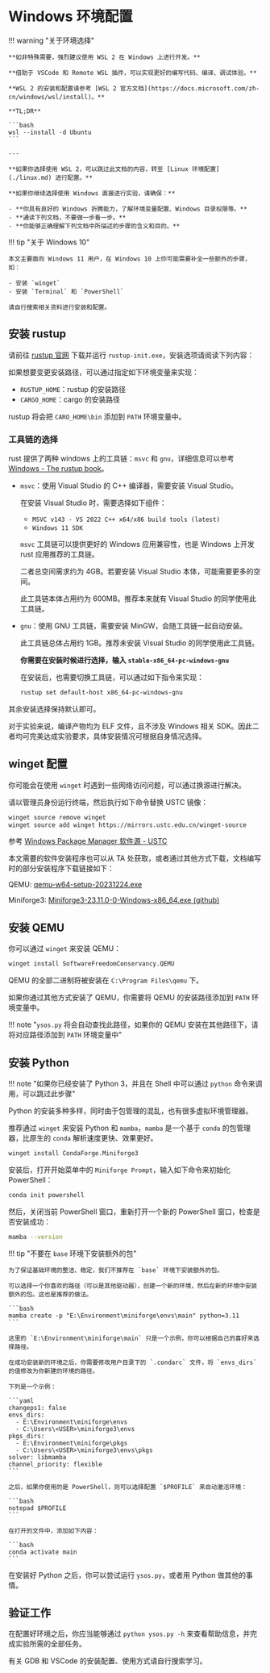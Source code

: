 # Windows 环境配置

!!! warning "关于环境选择"

    **如非特殊需要，强烈建议使用 WSL 2 在 Windows 上进行开发。**

    **借助于 VSCode 和 Remote WSL 插件，可以实现更好的编写代码、编译、调试体验。**

    **WSL 2 的安装和配置请参考 [WSL 2 官方文档](https://docs.microsoft.com/zh-cn/windows/wsl/install)。**

    **TL;DR**

    ```bash
    wsl --install -d Ubuntu
    ```

    ---

    **如果你选择使用 WSL 2，可以跳过此文档的内容，转至 [Linux 环境配置](./linux.md) 进行配置。**

    **如果你继续选择使用 Windows 直接进行实验，请确保：**

    - **你具有良好的 Windows 折腾能力，了解环境变量配置、Windows 目录权限等。**
    - **通读下列文档，不要做一步看一步。**
    - **你能够正确理解下列文档中所描述的步骤的含义和目的。**

!!! tip "关于 Windows 10"

    本文主要面向 Windows 11 用户，在 Windows 10 上你可能需要补全一些额外的步骤，如：

    - 安装 `winget`
    - 安装 `Terminal` 和 `PowerShell`

    请自行搜索相关资料进行安装和配置。

## 安装 rustup

请前往 [rustup 官网](https://rustup.rs/) 下载并运行 `rustup-init.exe`，安装选项请阅读下列内容：

如果想要变更安装路径，可以通过指定如下环境变量来实现：

- `RUSTUP_HOME`：rustup 的安装路径
- `CARGO_HOME`：cargo 的安装路径

rustup 将会把 `CARO_HOME\bin` 添加到 `PATH` 环境变量中。

### 工具链的选择

rust 提供了两种 windows 上的工具链：`msvc` 和 `gnu`，详细信息可以参考 [Windows - The rustup book](https://rust-lang.github.io/rustup/installation/windows.html)。

- `msvc`：使用 Visual Studio 的 C++ 编译器，需要安装 Visual Studio。

    在安装 Visual Studio 时，需要选择如下组件：

    - `MSVC v143 - VS 2022 C++ x64/x86 build tools (latest)`
    - `Windows 11 SDK`

    `msvc` 工具链可以提供更好的 Windows 应用兼容性，也是 Windows 上开发 rust 应用推荐的工具链。

    二者总空间需求约为 4GB。若要安装 Visual Studio 本体，可能需要更多的空间。

    此工具链本体占用约为 600MB。推荐本来就有 Visual Studio 的同学使用此工具链。

- `gnu`：使用 GNU 工具链，需要安装 MinGW，会随工具链一起自动安装。

    此工具链总体占用约 1GB。推荐未安装 Visual Studio 的同学使用此工具链。

    **你需要在安装时候进行选择，输入 `stable-x86_64-pc-windows-gnu`**

    在安装后，也需要切换工具链，可以通过如下指令来实现：

    ```bash
    rustup set default-host x86_64-pc-windows-gnu
    ```

其余安装选择保持默认即可。

对于实验来说，编译产物均为 ELF 文件，且不涉及 Windows 相关 SDK。因此二者均可完美达成实验要求，具体安装情况可根据自身情况选择。

## winget 配置

你可能会在使用 `winget` 时遇到一些网络访问问题，可以通过换源进行解决。

请以管理员身份运行终端，然后执行如下命令替换 USTC 镜像：

```bash
winget source remove winget
winget source add winget https://mirrors.ustc.edu.cn/winget-source
```

参考 [Windows Package Manager 软件源 - USTC](https://mirrors.ustc.edu.cn/help/winget-source.html)

本文需要的软件安装程序也可以从 TA 处获取，或者通过其他方式下载，文档编写时的部分安装程序下载链接如下：

QEMU: [qemu-w64-setup-20231224.exe](https://qemu.weilnetz.de/w64/2023/qemu-w64-setup-20231224.exe)

Miniforge3: [Miniforge3-23.11.0-0-Windows-x86_64.exe (github)](https://github.com/conda-forge/miniforge/releases/download/23.11.0-0/Miniforge3-23.11.0-0-Windows-x86_64.exe)

## 安装 QEMU

你可以通过 `winget` 来安装 QEMU：

```bash
winget install SoftwareFreedomConservancy.QEMU
```

QEMU 的全部二进制将被安装在 `C:\Program Files\qemu` 下。

如果你通过其他方式安装了 QEMU，你需要将 QEMU 的安装路径添加到 `PATH` 环境变量中。

!!! note "`ysos.py` 将会自动查找此路径，如果你的 QEMU 安装在其他路径下，请将对应路径添加到 `PATH` 环境变量中"

## 安装 Python

!!! note "如果你已经安装了 Python 3，并且在 Shell 中可以通过 `python` 命令来调用，可以跳过此步骤"

Python 的安装多种多样，同时由于包管理的混乱，也有很多虚拟环境管理器。

推荐通过 `winget` 来安装 Python 和 `mamba`，`mamba` 是一个基于 `conda` 的包管理器，比原生的 `conda` 解析速度更快、效果更好。

```bash
winget install CondaForge.Miniforge3
```

安装后，打开开始菜单中的 `Miniforge Prompt`，输入如下命令来初始化 PowerShell：

```bash
conda init powershell
```

然后，关闭当前 PowerShell 窗口，重新打开一个新的 PowerShell 窗口，检查是否安装成功：

```bash
mamba --version
```

!!! tip "不要在 `base` 环境下安装额外的包"

    为了保证基础环境的整洁、稳定，我们不推荐在 `base` 环境下安装额外的包。

    可以选择一个你喜欢的路径（可以是其他驱动器），创建一个新的环境，然后在新的环境中安装额外的包。这也是推荐的做法。

    ```bash
    mamba create -p "E:\Environment\miniforge\envs\main" python=3.11
    ```

    这里的 `E:\Environment\miniforge\main` 只是一个示例，你可以根据自己的喜好来选择路径。

    在成功安装新的环境之后，你需要修改用户目录下的 `.condarc` 文件，将 `envs_dirs` 的值修改为你新建的环境的路径。

    下列是一个示例：

    ```yaml
    changeps1: false
    envs_dirs:
      - E:\Environment\miniforge\envs
      - C:\Users\<USER>\miniforge3\envs
    pkgs_dirs:
      - E:\Environment\miniforge\pkgs
      - C:\Users\<USER>\miniforge3\envs\pkgs
    solver: libmamba
    channel_priority: flexible
    ```

    之后，如果你使用的是 PowerShell，则可以选择配置 `$PROFILE` 来自动激活环境：

    ```bash
    notepad $PROFILE
    ```

    在打开的文件中，添加如下内容：

    ```bash
    conda activate main
    ```

在安装好 Python 之后，你可以尝试运行 `ysos.py`，或者用 Python 做其他的事情。

## 验证工作

在配置好环境之后，你应当能够通过 `python ysos.py -h` 来查看帮助信息，并完成实验所需的全部任务。

有关 GDB 和 VSCode 的安装配置、使用方式请自行搜索学习。
